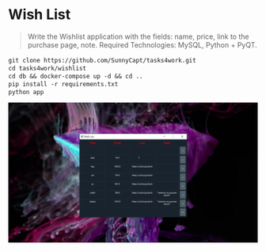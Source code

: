 # Wish List

> Write the Wishlist application with the fields: 
> name, price, link to the purchase page, note. 
> Required Technologies: MySQL, Python + PyQT. 
    
    git clone https://github.com/SunnyCapt/tasks4work.git
    cd tasks4work/wishlist
    cd db && docker-compose up -d && cd ..
    pip install -r requirements.txt
    python app

![ui.png](./ui.png)
